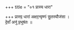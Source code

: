 +++
title = "०१ प्रास्य धारा"

+++
प्रास्य॒ धारा॑ अक्षर॒न्वृष्णः॑ सु॒तस्यौज॑सा ।  
दे॒वाँ अनु॑ प्र॒भूष॑तः ॥
